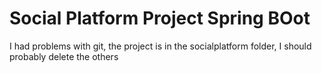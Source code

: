 # Social Platform Project Spring BOot

I had problems with git, the project is in the socialplatform folder, I should probably delete the others
